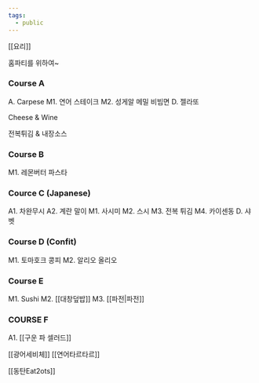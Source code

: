 ```yaml
---
tags:
  - public
---
```

[[요리]]

홈파티를 위하여~

### Course A

A. Carpese
M1. 연어 스테이크
M2. 성게알 메밀 비빔면
D. 젤라또

Cheese & Wine

전복튀김 & 내장소스


### Course B

M1. 레몬버터 파스타


### Cource C (Japanese)

A1. 차완무시
A2. 계란 말이
M1. 사시미
M2. 스시
M3. 전복 튀김
M4. 카이센동
D. 샤벳


### Course D (Confit)

M1. 토마호크 콩피
M2. 알리오 올리오


### Course E

M1. Sushi
M2. [[대창덮밥]]
M3. [[파전|파전]]


### COURSE F

A1. [[구운 파 셀러드]]


[[광어세비체]]
[[연어타르타르]]


[[동탄Eat2ots]]

